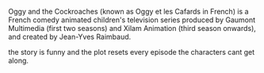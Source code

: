 Oggy and the Cockroaches (known as Oggy et les Cafards in French) is a French comedy animated children's television series produced by Gaumont Multimedia (first two seasons) and Xilam Animation (third season onwards), and created by Jean-Yves Raimbaud.

the story is funny and the plot resets every episode the characters cant get along.